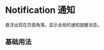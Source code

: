 # Notification 通知

悬浮出现在页面角落，显示全局的通知提醒消息。

## 基础用法

<demo vue="../../example/notification/base.vue"></demo>
